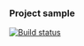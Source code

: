 ### Project sample ###
[![Build status](https://ci.appveyor.com/api/projects/status/naekf80svr84927k?svg=true)](https://ci.appveyor.com/project/unicred666/auto-dz2)
